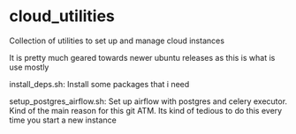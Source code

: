 # cloud_utilities
Collection of utilities to set up and manage cloud instances

It is pretty much geared towards newer ubuntu releases as this is what is use mostly

install_deps.sh: Install some packages that i need

setup_postgres_airflow.sh: Set up airflow with postgres and celery executor. Kind of the main reason for this git ATM. Its kind of tedious to do this every time you start a new instance
